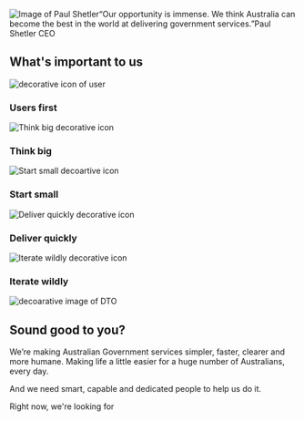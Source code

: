 ![Image of Paul Shetler](sites/g/files/net466/f/styles/large/public/paul-profile.jpg%3Fitok=wZ5KwPLe)“Our opportunity is immense. We think Australia can become the best in the world at delivering government services.”Paul Shetler CEO

What's important to us
----------------------

![decorative icon of user](sites/g/files/net466/f/styles/large/public/user.png%3Fitok=wWa0Mvpp)

### Users first

![Think big decorative icon](sites/g/files/net466/f/styles/large/public/think-big.png%3Fitok=09SRm98L)

### Think big

![Start small decoartive icon](sites/g/files/net466/f/styles/large/public/start-small.png%3Fitok=5EXSQDUK)

### Start small

![Deliver quickly decorative icon](sites/g/files/net466/f/styles/large/public/deliver-quickly.png%3Fitok=OnGjmt32)

### Deliver quickly

![Iterate wildly decorative icon](sites/g/files/net466/f/styles/large/public/iterate.png%3Fitok=qeFyyL9S)

### Iterate wildly

![decoarative image of DTO](sites/g/files/net466/f/styles/large/public/teamphoto-gray-3000px.jpg%3Fitok=14g0OOFj)

Sound good to you?
------------------

We’re making Australian Government services simpler, faster, clearer and more humane. Making life a little easier for a huge number of Australians, every day.

And we need smart, capable and dedicated people to help us do it.

Right now, we're looking for

